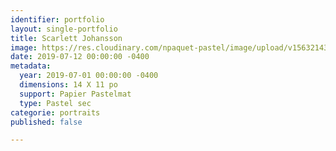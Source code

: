 ```yaml
---
identifier: portfolio
layout: single-portfolio
title: Scarlett Johansson
image: https://res.cloudinary.com/npaquet-pastel/image/upload/v1563214301/66438949_2349179532017947_658726650380288000_n.jpg
date: 2019-07-12 00:00:00 -0400
metadata:
  year: 2019-07-01 00:00:00 -0400
  dimensions: 14 X 11 po
  support: Papier Pastelmat
  type: Pastel sec
categorie: portraits
published: false

---
```

